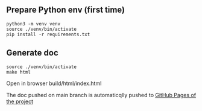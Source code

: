 ## Prepare Python env (first time)

```
python3 -m venv venv
source ./venv/bin/activate
pip install -r requirements.txt
```

## Generate doc

```
source ./venv/bin/activate
make html
```

Open in browser build/html/index.html

The doc pushed on main branch is automaticqlly pushed to [GitHub Pages of the project](https://gfoo.github.io/covary/index.html)